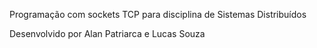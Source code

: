 Programação com sockets TCP para disciplina de Sistemas Distribuídos

Desenvolvido por Alan Patriarca e Lucas Souza
